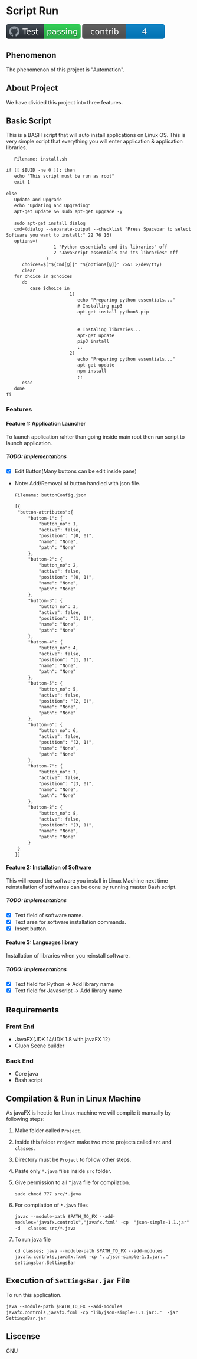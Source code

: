 # Script Run

![Contributors](svg_img/test.svg) ![BuildStatus](svg_img/contrib.svg)

## Phenomenon
The phenomenon of this project is "Automation".

## About Project
We have divided this project into three features.

## Basic Script
This is a BASH script that will auto install applications on Linux OS.
This is very simple script that everything you will enter application & application libraries. 
```
   Filename: install.sh
``` 

   ```   
   if [[ $EUID -ne 0 ]]; then
      echo "This script must be run as root" 
      exit 1

   else
      Update and Upgrade
      echo "Updating and Upgrading"
      apt-get update && sudo apt-get upgrade -y

      sudo apt-get install dialog
      cmd=(dialog --separate-output --checklist "Press Spacebar to select Software you want to install:" 22 76 16)
      options=(
                     1 "Python essentials and its libraries" off
                     2 "JavaScript essentials and its libraries" off
                  )
         choices=$("${cmd[@]}" "${options[@]}" 2>&1 >/dev/tty)
         clear
      for choice in $choices
         do
            case $choice in    
                           1)
                              echo "Preparing python essentials..."
                              # Installing pip3
                              apt-get install python3-pip


                              # Instaling libraries...
                              apt-get update
                              pip3 install
                              ;;                            
                           2)
                              echo "Preparing python essentials..." 
                              apt-get update
                              npm install
                              ;;
         esac
      done
   fi 
   ```

### Features

#### Feature 1: Application Launcher
To launch application rahter than going inside main root then run script to launch application.

##### TODO: Implementations
* [x] Edit Button(Many buttons can be edit inside pane) 
* Note: Add/Removal of button handled with json file.
   
   ```Filename: buttonConfig.json```

   ```
   [{
    "button-attributes":{
        "button-1": {
            "button_no": 1,
            "active": false,
            "position": "(0, 0)",
            "name": "None",
            "path": "None"
        },
        "button-2": {
            "button_no": 2,
            "active": false,
            "position": "(0, 1)",
            "name": "None",
            "path": "None"
        },
        "button-3": {
            "button_no": 3,
            "active": false,
            "position": "(1, 0)",
            "name": "None",
            "path": "None"
        },
        "button-4": {
            "button_no": 4,
            "active": false,
            "position": "(1, 1)",
            "name": "None",
            "path": "None"
        },
        "button-5": {
            "button_no": 5,
            "active": false,
            "position": "(2, 0)",
            "name": "None",
            "path": "None"
        },
        "button-6": {
            "button_no": 6,
            "active": false,
            "position": "(2, 1)",
            "name": "None",
            "path": "None"
        },
        "button-7": {
            "button_no": 7,
            "active": false,            
            "position": "(3, 0)",
            "name": "None",
            "path": "None"
        },
        "button-8": {
            "button_no": 8,
            "active": false,
            "position": "(3, 1)",
            "name": "None",
            "path": "None"
        }
    }
   }]
   ```

#### Feature 2: Installation of Software
This will record the software you install in Linux Machine next time reinstallation of softwares can be done by running master Bash script.
##### TODO: Implementations
* [x] Text field of software name.
* [x] Text area for software installation commands.
* [x] Insert button.

#### Feature 3: Languages library 
Installation of libraries when you reinstall software.
##### TODO: Implementations
* [x] Text field for Python     -> Add library name 
* [x] Text field for Javascript -> Add library name

## Requirements
### Front End
* JavaFX(JDK 14/JDK 1.8 with javaFX 12) 
* Gluon Scene builder

### Back End
* Core java 
* Bash script 

## Compilation & Run in Linux Machine
As javaFX is hectic for Linux machine we will compile it manually by following steps:
1.  Make folder called `Project`.
2.  Inside this folder `Project` make two more projects called `src` and `classes`.
3. Directory must be `Project` to follow other steps.
4. Paste only `*.java` files inside `src` folder.
5. Give permission to all *.java file for compilation.
    ```
    sudo chmod 777 src/*.java
    ```
6. For compilation of `*.java` files
   
   ```
   javac --module-path $PATH_TO_FX --add-modules="javafx.controls","javafx.fxml" -cp  "json-simple-1.1.jar"  -d   classes src/*.java
   ```
7. To run java file
   
   ```
   cd classes; java --module-path $PATH_TO_FX --add-modules javafx.controls,javafx.fxml -cp "../json-simple-1.1.jar:." settingsbar.SettingsBar
   ```
## Execution of ```SettingsBar.jar``` File 
   To run this application.

   ```
   java --module-path $PATH_TO_FX --add-modules javafx.controls,javafx.fxml -cp "lib/json-simple-1.1.jar:."  -jar SettingsBar.jar
   ```

## Liscense
GNU

